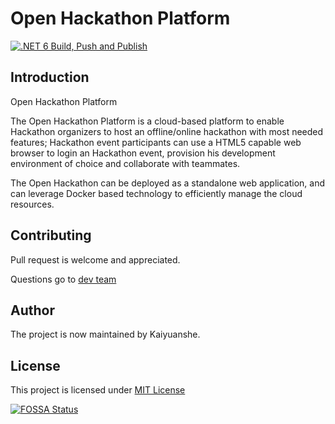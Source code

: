 # Open Hackathon Platform

[![.NET 6 Build, Push and Publish](https://github.com/kaiyuanshe/open-hackathon-api/actions/workflows/dotnet.yml/badge.svg)](https://github.com/kaiyuanshe/open-hackathon-api/actions/workflows/dotnet.yml)

## Introduction

Open Hackathon Platform

The Open Hackathon Platform is a cloud-based platform to enable Hackathon organizers to host an offline/online hackathon with most needed features; Hackathon event participants can use a HTML5 capable web browser to login an Hackathon event, provision his development environment of choice and collaborate with teammates.

The Open Hackathon can be deployed as a standalone web application, and can leverage Docker based technology to efficiently manage the cloud resources.

## Contributing

Pull request is welcome and appreciated.

Questions go to [dev team](mailto:infra@kaiyuanshe.org)

## Author

The project is now maintained by Kaiyuanshe.

## License

This project is licensed under [MIT License](https://github.com/kaiyuanshe/open-hackathon-api/blob/master/LICENSE)

[![FOSSA Status](https://app.fossa.com/api/projects/git%2Bgithub.com%2Fkaiyuanshe%2Fopen-hackathon-api.svg?type=large)](https://app.fossa.com/projects/git%2Bgithub.com%2Fkaiyuanshe%2Fopen-hackathon-api?ref=badge_large)
